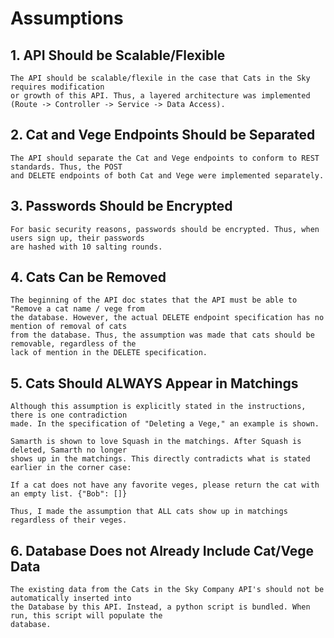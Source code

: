 # Assumptions

## 1. API Should be Scalable/Flexible 
    The API should be scalable/flexile in the case that Cats in the Sky requires modification 
    or growth of this API. Thus, a layered architecture was implemented (Route -> Controller -> Service -> Data Access).
## 2. Cat and Vege Endpoints Should be Separated
    The API should separate the Cat and Vege endpoints to conform to REST standards. Thus, the POST
    and DELETE endpoints of both Cat and Vege were implemented separately.
## 3. Passwords Should be Encrypted
    For basic security reasons, passwords should be encrypted. Thus, when users sign up, their passwords
    are hashed with 10 salting rounds.
## 4. Cats Can be Removed
    The beginning of the API doc states that the API must be able to "Remove a cat name / vege from
    the database. However, the actual DELETE endpoint specification has no mention of removal of cats
    from the database. Thus, the assumption was made that cats should be removable, regardless of the
    lack of mention in the DELETE specification.
## 5. Cats Should ALWAYS Appear in Matchings
    Although this assumption is explicitly stated in the instructions, there is one contradiction
    made. In the specification of "Deleting a Vege," an example is shown.

    Samarth is shown to love Squash in the matchings. After Squash is deleted, Samarth no longer
    shows up in the matchings. This directly contradicts what is stated earlier in the corner case:

    If a cat does not have any favorite veges, please return the cat with an empty list. {"Bob": []}

    Thus, I made the assumption that ALL cats show up in matchings regardless of their veges.
## 6. Database Does not Already Include Cat/Vege Data
    The existing data from the Cats in the Sky Company API's should not be automatically inserted into
    the Database by this API. Instead, a python script is bundled. When run, this script will populate the
    database.